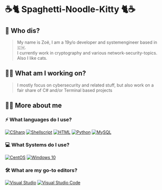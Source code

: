 
# ☕🐈 Spaghetti-Noodle-Kitty 🐈☕

## 🤔 Who dis?
>My name is Zoë, I am a 19y/o developer and systemengineer based in 🇨🇭.<br />
>I currently work in cryptography and various network-security-topics.
><br />
>Also I like cats.

## 👩‍💻 What am I working on?
> I mostly focus on cybersecurity and related stuff, but also work on a fair share of C# and/or Terminal based projects 
## 🤷‍♀️ More about me
### ⚡ What languages do I use?
[![CSharp](https://img.icons8.com/color/48/000000/c-sharp-logo.png)](https://docs.microsoft.com/en-us/dotnet/csharp/) [![Shellscript](https://img.icons8.com/color/48/000000/console.png)](https://www.shellscript.sh/) [![HTML](https://img.icons8.com/color/48/000000/html-5.png)](https://www.w3schools.com/html/) [![Python](https://img.icons8.com/color/48/000000/python.png)](https://www.python.org/) [![MySQL](https://img.icons8.com/color/48/000000/mysql.png)](https://www.mysql.com/)
###  💻 What Systems do I use?
[![CentOS](https://img.icons8.com/color/48/000000/centos.png)](https://centos.org/) [![Windows 10](https://img.icons8.com/color/48/000000/windows-10.png)](https://itsfoss.com/reasons-switch-linux-windows-xp/)
###  🛠 What are my go-to editors?
[![Visual Studio](https://img.icons8.com/color/48/000000/visual-studio-2019.png)](https://visualstudio.microsoft.com/vs/) [![Visual Studio Code](https://img.icons8.com/color/48/000000/visual-studio-code-2019.png)](https://code.visualstudio.com/)
